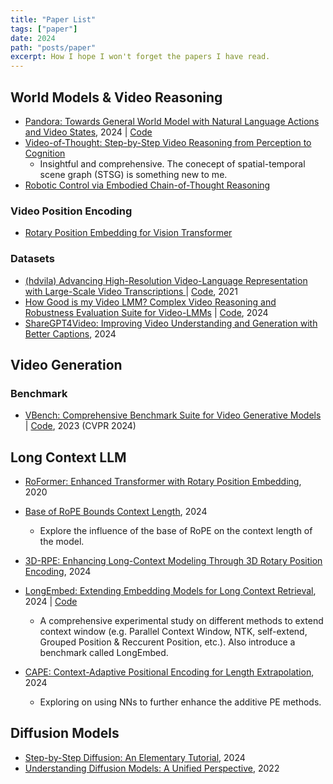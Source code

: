 ```yaml
---
title: "Paper List"
tags: ["paper"]
date: 2024
path: "posts/paper"
excerpt: How I hope I won't forget the papers I have read.
---
```


## World Models & Video Reasoning

- [Pandora: Towards General World Model with Natural Language Actions and Video States](https://world-model.maitrix.org/assets/pandora.pdf), 2024 | [Code](https://github.com/maitrix-org/Pandora?tab=readme-ov-file)
- [Video-of-Thought: Step-by-Step Video Reasoning from Perception to Cognition](https://haofei.vip/VoT/)
  - Insightful and comprehensive. The conecept of spatial-temporal scene graph (STSG) is something new to me.
- [Robotic Control via Embodied Chain-of-Thought Reasoning](https://arxiv.org/html/2407.08693v1)

### Video Position Encoding
- [Rotary Position Embedding for Vision Transformer]()

### Datasets
- [(hdvila) Advancing High-Resolution Video-Language Representation with Large-Scale Video Transcriptions
](https://arxiv.org/abs/2111.10337) | [Code](https://github.com/microsoft/XPretrain/tree/main/hd-vila), 2021
- [How Good is my Video LMM? Complex Video Reasoning and Robustness Evaluation Suite for Video-LMMs](https://arxiv.org/abs/2405.03690) | [Code](https://github.com/mbzuai-oryx/CVRR-Evaluation-Suite/), 2024
- [ShareGPT4Video:
Improving Video Understanding and Generation with Better Captions](https://sharegpt4video.github.io/), 2024

## Video Generation

### Benchmark

- [VBench: Comprehensive Benchmark Suite for Video Generative Models](https://arxiv.org/abs/2311.17982) | [Code](https://github.com/Vchitect/VBench), 2023 (CVPR 2024)

## Long Context LLM

- [RoFormer: Enhanced Transformer with Rotary Position Embedding](https://arxiv.org/abs/2104.09864), 2020
- [Base of RoPE Bounds Context Length](https://arxiv.org/abs/2405.14591), 2024

  - Explore the influence of the base of RoPE on the context length of the model.

- [3D-RPE: Enhancing Long-Context Modeling Through 3D Rotary Position Encoding](https://arxiv.org/abs/2406.09897), 2024
- [LongEmbed: Extending Embedding Models for Long Context Retrieval](https://arxiv.org/abs/2404.12096), 2024 | [Code](https://github.com/dwzhu-pku/LongEmbed)
  - A comprehensive experimental study on different methods to extend context window (e.g. Parallel Context Window, NTK, self-extend, Grouped Position & Reccurent Position, etc.). Also introduce a benchmark called LongEmbed.
- [CAPE: Context-Adaptive Positional Encoding for Length Extrapolation](https://arxiv.org/abs/2405.14722), 2024
  - Exploring on using NNs to further enhance the additive PE methods.


## Diffusion Models

- [Step-by-Step Diffusion: An Elementary Tutorial](https://arxiv.org/pdf/2406.08929), 2024
- [Understanding Diffusion Models: A Unified Perspective](https://arxiv.org/abs/2208.11970), 2022